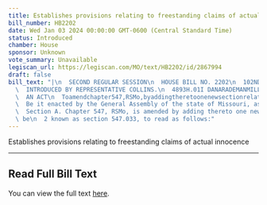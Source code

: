 ```yaml
---
title: Establishes provisions relating to freestanding claims of actual innocence
bill_number: HB2202
date: Wed Jan 03 2024 00:00:00 GMT-0600 (Central Standard Time)
status: Introduced
chamber: House
sponsor: Unknown
vote_summary: Unavailable
legiscan_url: https://legiscan.com/MO/text/HB2202/id/2867994
draft: false
bill_text: "|\n  SECOND REGULAR SESSION\n  HOUSE BILL NO. 2202\n  102ND GENERAL ASSEMBLY\n\
  \  INTRODUCED BY REPRESENTATIVE COLLINS.\n  4893H.01I DANARADEMANMILLER,ChiefClerk\n\
  \  AN ACT\n  Toamendchapter547,RSMo,byaddingtheretoonenewsectionrelatingtoactualinnocence.\n\
  \  Be it enacted by the General Assembly of the state of Missouri, as follows:\n\
  \  Section A. Chapter 547, RSMo, is amended by adding thereto one new section, to\
  \ be\n  2 known as section 547.033, to read as follows:"
---
```

Establishes provisions relating to freestanding claims of actual innocence

---

## Read Full Bill Text

You can view the full text [here](https://legiscan.com/MO/text/HB2202/id/2867994).

